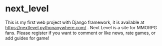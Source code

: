 # next_level
This is my first web project with Django framework, it is available at
https://nextlevel.pythonanywhere.com/ . Next Level is a site for MMORPG fans.
Please register if you want to comment or like news, rate games, or add guides for game!
